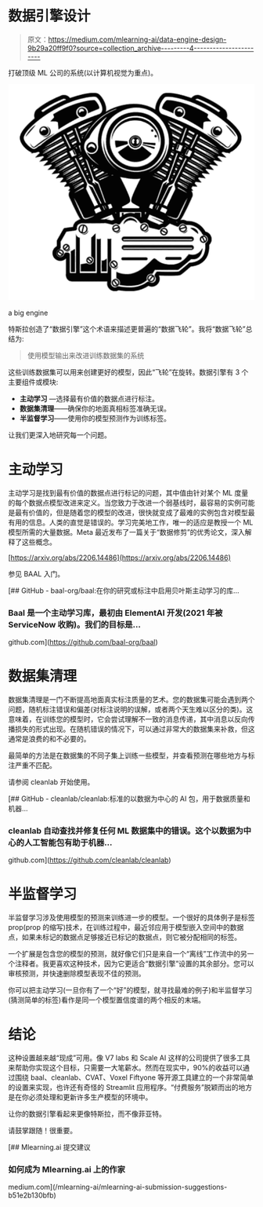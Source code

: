 # 数据引擎设计

> 原文：<https://medium.com/mlearning-ai/data-engine-design-9b29a20ff9f0?source=collection_archive---------4----------------------->

打破顶级 ML 公司的系统(以计算机视觉为重点)。

![](img/a69419db3411a087a2355e159e1b1b90.png)

a big engine

特斯拉创造了“数据引擎”这个术语来描述更普遍的“数据飞轮”。我将“数据飞轮”总结为:

> 使用模型输出来改进训练数据集的系统

这些训练数据集可以用来创建更好的模型，因此“飞轮”在旋转。数据引擎有 3 个主要组件或模块:

*   **主动学习** —选择最有价值的数据点进行标注。
*   **数据集清理**——确保你的地面真相标签准确无误。
*   **半监督学习**——使用你的模型预测作为训练标签。

让我们更深入地研究每一个问题。

# 主动学习

主动学习是找到最有价值的数据点进行标记的问题，其中值由针对某个 ML 度量的每个数据点模型改进来定义。当您致力于改进一个弱基线时，最容易的实例可能是最有价值的，但是随着您的模型的改进，很快就变成了最难的实例包含对模型最有用的信息。人类的直觉是错误的。学习完美地工作，唯一的适应是教授一个 ML 模型所需的大量数据。Meta 最近发布了一篇关于“数据修剪”的优秀论文，深入解释了这些概念。

[https://arxiv.org/abs/2206.14486](https://arxiv.org/abs/2206.14486)

参见 BAAL 入门。

[](https://github.com/baal-org/baal) [## GitHub - baal-org/baal:在你的研究或标注中启用贝叶斯主动学习的库…

### Baal 是一个主动学习库，最初由 ElementAI 开发(2021 年被 ServiceNow 收购)。我们的目标是…

github.com](https://github.com/baal-org/baal) 

# 数据集清理

数据集清理是一门不断提高地面真实标注质量的艺术。您的数据集可能会遇到两个问题，随机标注错误和偏差(对标注说明的误解，或者两个天生难以区分的类)。这意味着，在训练您的模型时，它会尝试理解不一致的消息传递，其中消息以反向传播损失的形式出现。在随机错误的情况下，可以通过非常大的数据集来补救，但这通常是浪费的和不必要的。

最简单的方法是在数据集的不同子集上训练一些模型，并查看预测在哪些地方与标注严重不匹配。

请参阅 cleanlab 开始使用。

[](https://github.com/cleanlab/cleanlab) [## GitHub - cleanlab/cleanlab:标准的以数据为中心的 AI 包，用于数据质量和机器…

### cleanlab 自动查找并修复任何 ML 数据集中的错误。这个以数据为中心的人工智能包有助于机器…

github.com](https://github.com/cleanlab/cleanlab) 

# 半监督学习

半监督学习涉及使用模型的预测来训练进一步的模型。一个很好的具体例子是标签 prop(prop 的缩写)技术，在训练过程中，最近邻应用于模型嵌入空间中的数据点，如果未标记的数据点足够接近已标记的数据点，则它被分配相同的标签。

一个扩展是包含您的模型的预测，就好像它们只是来自一个“离线”工作流中的另一个注释者。我更喜欢这种技术，因为它更适合“数据引擎”设置的其余部分。您可以审核预测，并快速删除模型表现不佳的预测。

你可以把主动学习(一旦你有了一个“好”的模型，就寻找最难的例子)和半监督学习(猜测简单的标签)看作是同一个模型置信度谱的两个相反的末端。

# 结论

这种设置越来越“现成”可用。像 V7 labs 和 Scale AI 这样的公司提供了很多工具来帮助你实现这个目标，只需要一大笔薪水。然而在现实中，90%的收益可以通过围绕 baal、cleanlab、CVAT、Voxel Fiftyone 等开源工具建立的一个非常简单的设置来实现，也许还有奇怪的 Streamlit 应用程序。“付费服务”脱颖而出的地方是在你必须处理和更新许多生产模型的环境中。

让你的数据引擎看起来更像特斯拉，而不像菲亚特。

请鼓掌跟随！很重要。

[](/mlearning-ai/mlearning-ai-submission-suggestions-b51e2b130bfb) [## Mlearning.ai 提交建议

### 如何成为 Mlearning.ai 上的作家

medium.com](/mlearning-ai/mlearning-ai-submission-suggestions-b51e2b130bfb)